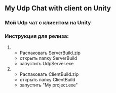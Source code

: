 ## My Udp Chat with client on Unity ##   
### Мой Udp чат с клиентом на Unity ###  

### Инструкция для релиза: ###    

1. - Распаковать ServerBuild.zip  
   - открыть папку ServerBuild  
   - запустить UdpServer.exe

2. - Распаковать ClientBuild.zip
   - открыть папку ClientBuild
   - запустить "My project.exe"
